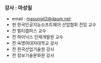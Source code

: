 ### 강사 : 마성일 
- email : masungil2@daum.net 
- 현 한국인공지능소프트웨어 산업협회 전임 교수
- 전 멀티캠퍼스 교수 
- 전 하이닉스 인재개발원 교수 
- 전 숙명여대자대학교 강사
- 전 한국산업기술원 강사
- 전 정보기술문화원 강사

